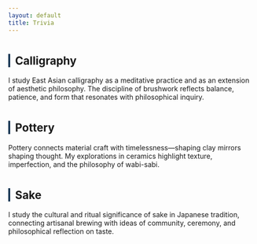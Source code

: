 ```yaml
---
layout: default
title: Trivia
---
```


<div class="divider"></div>

<!-- ===== Calligraphy ===== -->
<h2 id="calligraphy" style="font-size:1.6em; margin-top:40px; border-left:4px solid #1B3A57; padding-left:10px;">Calligraphy</h2>
<p>
  I study East Asian calligraphy as a meditative practice and as an extension of aesthetic 
  philosophy. The discipline of brushwork reflects balance, patience, and form that resonates 
  with philosophical inquiry.
</p>

<!-- ===== Pottery ===== -->
<h2 id="pottery" style="font-size:1.6em; margin-top:40px; border-left:4px solid #1B3A57; padding-left:10px;">Pottery</h2>
<p>
  Pottery connects material craft with timelessness—shaping clay mirrors shaping thought. 
  My explorations in ceramics highlight texture, imperfection, and the philosophy of wabi-sabi.
</p>

<!-- ===== Sake ===== -->
<h2 id="sake" style="font-size:1.6em; margin-top:40px; border-left:4px solid #1B3A57; padding-left:10px;">Sake</h2>
<p>
  I study the cultural and ritual significance of sake in Japanese tradition, connecting 
  artisanal brewing with ideas of community, ceremony, and philosophical reflection on taste.
</p>

<div class="divider"></div>
